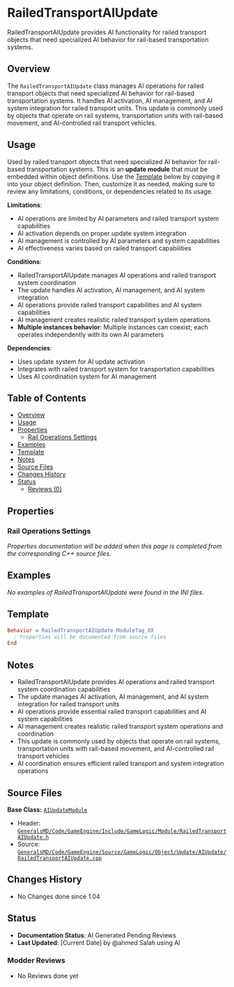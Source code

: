 # RailedTransportAIUpdate

RailedTransportAIUpdate provides AI functionality for railed transport objects that need specialized AI behavior for rail-based transportation systems.

## Overview

The `RailedTransportAIUpdate` class manages AI operations for railed transport objects that need specialized AI behavior for rail-based transportation systems. It handles AI activation, AI management, and AI system integration for railed transport units. This update is commonly used by objects that operate on rail systems, transportation units with rail-based movement, and AI-controlled rail transport vehicles.

## Usage

Used by railed transport objects that need specialized AI behavior for rail-based transportation systems. This is an **update module** that must be embedded within object definitions. Use the [Template](#template) below by copying it into your object definition. Then, customize it as needed, making sure to review any limitations, conditions, or dependencies related to its usage.

**Limitations**:
- AI operations are limited by AI parameters and railed transport system capabilities
- AI activation depends on proper update system integration
- AI management is controlled by AI parameters and system capabilities
- AI effectiveness varies based on railed transport capabilities

**Conditions**:
- RailedTransportAIUpdate manages AI operations and railed transport system coordination
- The update handles AI activation, AI management, and AI system integration
- AI operations provide railed transport capabilities and AI system capabilities
- AI management creates realistic railed transport system operations
- **Multiple instances behavior**: Multiple instances can coexist; each operates independently with its own AI parameters

**Dependencies**:
- Uses update system for AI update activation
- Integrates with railed transport system for transportation capabilities
- Uses AI coordination system for AI management

## Table of Contents

- [Overview](#overview)
- [Usage](#usage)
- [Properties](#properties)
  - [Rail Operations Settings](#rail-operations-settings)
- [Examples](#examples)
- [Template](#template)
- [Notes](#notes)
- [Source Files](#source-files)
- [Changes History](#changes-history)
- [Status](#status)
  - [Reviews (0)](#modder-reviews)

## Properties

### Rail Operations Settings

*Properties documentation will be added when this page is completed from the corresponding C++ source files.*

## Examples

*No examples of RailedTransportAIUpdate were found in the INI files.*

## Template

```ini
Behavior = RailedTransportAIUpdate ModuleTag_XX
  ; Properties will be documented from source files
End
```

## Notes

- RailedTransportAIUpdate provides AI operations and railed transport system coordination capabilities
- The update manages AI activation, AI management, and AI system integration for railed transport units
- AI operations provide essential railed transport capabilities and AI system capabilities
- AI management creates realistic railed transport system operations and coordination
- This update is commonly used by objects that operate on rail systems, transportation units with rail-based movement, and AI-controlled rail transport vehicles
- AI coordination ensures efficient railed transport and system integration operations

## Source Files

**Base Class:** [`AIUpdateModule`](../../GeneralsMD/Code/GameEngine/Include/GameLogic/Module/AIUpdateModule.h)

- Header: [`GeneralsMD/Code/GameEngine/Include/GameLogic/Module/RailedTransportAIUpdate.h`](../../GeneralsMD/Code/GameEngine/Include/GameLogic/Module/RailedTransportAIUpdate.h)
- Source: [`GeneralsMD/Code/GameEngine/Source/GameLogic/Object/Update/AIUpdate/RailedTransportAIUpdate.cpp`](../../GeneralsMD/Code/GameEngine/Source/GameLogic/Object/Update/AIUpdate/RailedTransportAIUpdate.cpp)

## Changes History

- No Changes done since 1.04

## Status

- **Documentation Status**: AI Generated Pending Reviews 
- **Last Updated**: [Current Date] by @ahmed Salah using AI

### Modder Reviews 
- No Reviews done yet